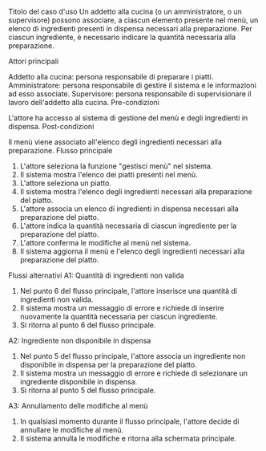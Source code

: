 Titolo del caso d'uso
Un addetto alla cucina (o un amministratore, o un supervisore) possono associare, a ciascun elemento presente nel menù, un elenco di ingredienti presenti in dispensa necessari alla preparazione. Per ciascun ingrediente, è necessario indicare la quantità necessaria alla preparazione.

Attori principali

Addetto alla cucina: persona responsabile di preparare i piatti.
Amministratore: persona responsabile di gestire il sistema e le informazioni ad esso associate.
Supervisore: persona responsabile di supervisionare il lavoro dell'addetto alla cucina.
Pre-condizioni

L'attore ha accesso al sistema di gestione del menù e degli ingredienti in dispensa.
Post-condizioni

Il menù viene associato all'elenco degli ingredienti necessari alla preparazione.
Flusso principale

1. L'attore seleziona la funzione "gestisci menù" nel sistema.
2. Il sistema mostra l'elenco dei piatti presenti nel menù.
3. L'attore seleziona un piatto.
4. Il sistema mostra l'elenco degli ingredienti necessari alla preparazione del piatto.
5. L'attore associa un elenco di ingredienti in dispensa necessari alla preparazione del piatto.
6. L'attore indica la quantità necessaria di ciascun ingrediente per la preparazione del piatto.
7. L'attore conferma le modifiche al menù nel sistema.
8. Il sistema aggiorna il menù e l'elenco degli ingredienti necessari alla preparazione del piatto.

Flussi alternativi
A1: Quantità di ingredienti non valida
1. Nel punto 6 del flusso principale, l'attore inserisce una quantità di ingredienti non valida.
2. Il sistema mostra un messaggio di errore e richiede di inserire nuovamente la quantità necessaria per ciascun ingrediente.
3. Si ritorna al punto 6 del flusso principale.

A2: Ingrediente non disponibile in dispensa
1. Nel punto 5 del flusso principale, l'attore associa un ingrediente non disponibile in dispensa per la preparazione del piatto.
2. Il sistema mostra un messaggio di errore e richiede di selezionare un ingrediente disponibile in dispensa.
3. Si ritorna al punto 5 del flusso principale.

A3: Annullamento delle modifiche al menù
1. In qualsiasi momento durante il flusso principale, l'attore decide di annullare le modifiche al menù.
2. Il sistema annulla le modifiche e ritorna alla schermata principale.
